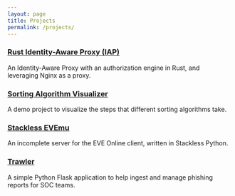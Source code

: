 ```yaml
---
layout: page
title: Projects
permalink: /projects/
---
```


### [Rust Identity-Aware Proxy (IAP)](https://github.com/NickTaylor-/rust-iap)
An Identity-Aware Proxy with an authorization engine in Rust, and leveraging Nginx as a proxy.

### [Sorting Algorithm Visualizer](https://www.nicktaylor.ca/sorting-algorithms)
A demo project to visualize the steps that different sorting algorithms take.

### [Stackless EVEmu](https://github.com/NickTaylor-/stackless-evemu)
An incomplete server for the EVE Online client, written in Stackless Python.

### [Trawler](https://github.com/NickTaylor-/trawler)
A simple Python Flask application to help ingest and manage phishing reports for SOC teams.